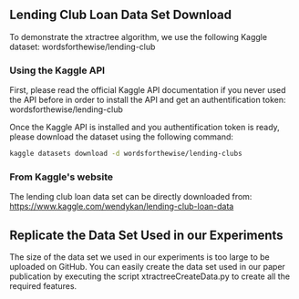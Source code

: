 ## Lending Club Loan Data Set Download

To demonstrate the xtractree algorithm, we use the following Kaggle dataset: wordsforthewise/lending-club

### Using the Kaggle API
First, please read the official Kaggle API documentation if you never used the API before in order to install the API and get an authentification token: wordsforthewise/lending-club

Once the Kaggle API is installed and you authentification token is ready, please download the dataset using the following command:
```bash
kaggle datasets download -d wordsforthewise/lending-clubs
```


### From Kaggle's website
The lending club loan data set can be directly downloaded from: https://www.kaggle.com/wendykan/lending-club-loan-data

## Replicate the Data Set Used in our Experiments

The size of the data set we used in our experiments is too large to be uploaded on GitHub. You can easily create the data set used in our paper publication by executing the script xtractreeCreateData.py to create all the required features.
